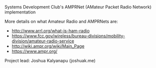 Systems Development Club's AMPRNet (AMateur Packet Radio Network) implementation

More details on what Amateur Radio and AMPRNets are:
* http://www.arrl.org/what-is-ham-radio
* https://www.fcc.gov/wireless/bureau-divisions/mobility-division/amateur-radio-service
* http://wiki.ampr.org/wiki/Main_Page
* https://www.ampr.org/

Project lead: Joshua Kalyanapu (joshuak.me)
